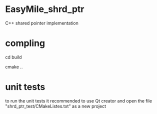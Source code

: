 # EasyMile_shrd_ptr
C++ shared pointer implementation

# compling 

cd build

cmake ..

# unit tests

to run the unit tests it recommended to use Qt creator and open the file "shrd_ptr_test/CMakeListes.txt" as a new project  
